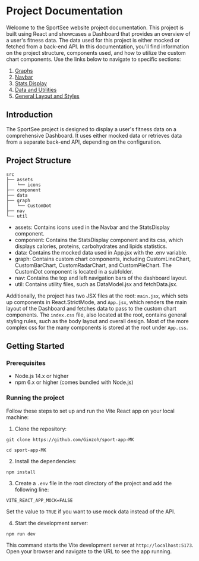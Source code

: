 # Project Documentation

Welcome to the SportSee website project documentation. This project is built using React and showcases a Dashboard that provides an overview of a user's fitness data. The data used for this project is either mocked or fetched from a back-end API. In this documentation, you'll find information on the project structure, components used, and how to utilize the custom chart components. Use the links below to navigate to specific sections:

1. [Graphs](graphs.md)
2. [Navbar](navbar.md)
3. [Stats Display](statsdisplay.md)
4. [Data and Utilities](data_and_utilities.md)
5. [General Layout and Styles](layout_and_styles.md)

## Introduction

The SportSee project is designed to display a user's fitness data on a comprehensive Dashboard. It uses either mocked data or retrieves data from a separate back-end API, depending on the configuration.

## Project Structure

```
src
├── assets
│   └── icons
├── component
├── data
├── graph
│   └── CustomDot
├── nav
└── util
```

* assets: Contains icons used in the Navbar and the StatsDisplay component.
* component: Contains the StatsDisplay component and its css, which displays calories, proteins, carbohydrates and lipids statistics.
* data: Contains the mocked data used in App.jsx with the .env variable.
* graph: Contains custom chart components, including CustomLineChart, CustomBarChart, CustomRadarChart, and CustomPieChart. The CustomDot component is located in a subfolder.
* nav: Contains the top and left navigation bars of the dashboard layout.
* util: Contains utility files, such as DataModel.jsx and fetchData.jsx.

Additionally, the project has two JSX files at the root: `main.jsx`, which sets up components in React.StrictMode, and `App.jsx`, which renders the main layout of the Dashboard and fetches data to pass to the custom chart components. The `index.css` file, also located at the root, contains general styling rules, such as the body layout and overall design. Most of the more complex css for the many components is stored at the root under `App.css`.


## Getting Started

### Prerequisites

- Node.js 14.x or higher
- npm 6.x or higher (comes bundled with Node.js)

### Running the project

Follow these steps to set up and run the Vite React app on your local machine:

1. Clone the repository:

```git clone https://github.com/Ginzoh/sport-app-MK```

```cd sport-app-MK```

2. Install the dependencies:

```npm install```


3. Create a `.env` file in the root directory of the project and add the following line:

`VITE_REACT_APP_MOCK=FALSE`


Set the value to `TRUE` if you want to use mock data instead of the API.

4. Start the development server:

```npm run dev```

This command starts the Vite development server at `http://localhost:5173`. Open your browser and navigate to the URL to see the app running.
